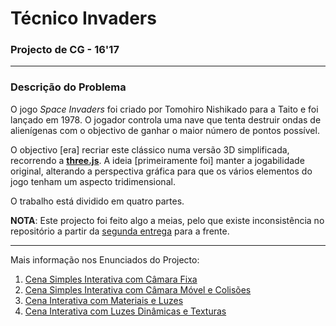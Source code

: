 # Técnico Invaders
### Projecto de CG - 16'17

---

### Descrição do Problema

O jogo *Space Invaders* foi criado por Tomohiro Nishikado para a Taito e foi
lançado em 1978. O jogador controla uma nave que tenta destruir ondas de
alienígenas com o objectivo de ganhar o maior número de pontos possível.

O objectivo [era] recriar este clássico numa versão 3D simplificada, recorrendo
a [**three.js**](https://github.com/mrdoob/three.js). A ideia [primeiramente
foi] manter a jogabilidade original, alterando a perspectiva gráfica para que os
vários elementos do jogo tenham um aspecto tridimensional.

O trabalho está dividido em quatro partes.

__NOTA__: Este projecto foi feito algo a meias, pelo que existe inconsistência
no repositório a partir da [segunda entrega][stage2] para a frente.

---

Mais informação nos Enunciados do Projecto:

1. [Cena Simples Interativa com Câmara Fixa](statements/statement_01.pdf)
2. [Cena Simples Interativa com Câmara Móvel e Colisões](statements/statement_02.pdf)
3. [Cena Interativa com Materiais e Luzes](statements/statement_03.pdf)
4. [Cena Interativa com Luzes Dinâmicas e Texturas](statements/statement_04.pdf)

[stage2]: https://github.com/rgcv/cg1617-tecnico-invaders/tree/stage2
